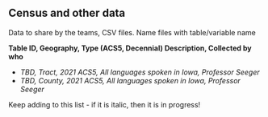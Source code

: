 ## Census and other data
Data to share by the teams, CSV files.  Name files with table/variable name


**Table ID, Geography, Type (ACS5, Decennial) Description, Collected by who**
* *TBD, Tract, 2021 ACS5, All languages spoken in Iowa, Professor Seeger*
* *TBD, County, 2021 ACS5, All languages spoken in Iowa, Professor Seeger*


Keep adding to this list  - if it is italic, then it is in progress!
